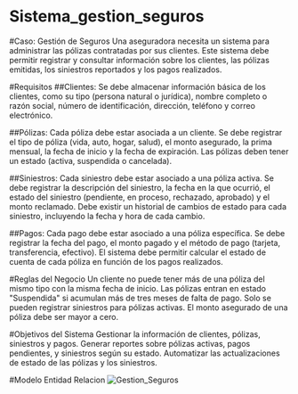 # Sistema_gestion_seguros

#Caso: Gestión de Seguros
Una aseguradora necesita un sistema para administrar las pólizas contratadas por sus clientes. Este sistema debe permitir registrar y consultar información sobre los clientes, las pólizas emitidas, los siniestros reportados y los pagos realizados.

#Requisitos
##Clientes:
Se debe almacenar información básica de los clientes, como su tipo (persona natural o jurídica), nombre completo o razón social, número de identificación, dirección, teléfono y correo electrónico.

##Pólizas:
Cada póliza debe estar asociada a un cliente.
Se debe registrar el tipo de póliza (vida, auto, hogar, salud), el monto asegurado, la prima mensual, la fecha de inicio y la fecha de expiración.
Las pólizas deben tener un estado (activa, suspendida o cancelada).

##Siniestros:
Cada siniestro debe estar asociado a una póliza activa.
Se debe registrar la descripción del siniestro, la fecha en la que ocurrió, el estado del siniestro (pendiente, en proceso, rechazado, aprobado) y el monto reclamado.
Debe existir un historial de cambios de estado para cada siniestro, incluyendo la fecha y hora de cada cambio.

##Pagos:
Cada pago debe estar asociado a una póliza específica.
Se debe registrar la fecha del pago, el monto pagado y el método de pago (tarjeta, transferencia, efectivo).
El sistema debe permitir calcular el estado de cuenta de cada póliza en función de los pagos realizados.

#Reglas del Negocio
Un cliente no puede tener más de una póliza del mismo tipo con la misma fecha de inicio.
Las pólizas entran en estado "Suspendida" si acumulan más de tres meses de falta de pago.
Solo se pueden registrar siniestros para pólizas activas.
El monto asegurado de una póliza debe ser mayor a cero.

#Objetivos del Sistema
Gestionar la información de clientes, pólizas, siniestros y pagos.
Generar reportes sobre pólizas activas, pagos pendientes, y siniestros según su estado.
Automatizar las actualizaciones de estado de las pólizas y los siniestros.

#Modelo Entidad Relacion
![Gestion_Seguros](https://github.com/user-attachments/assets/d58eb640-bb5a-4f3a-aa09-486c69c4126f)


